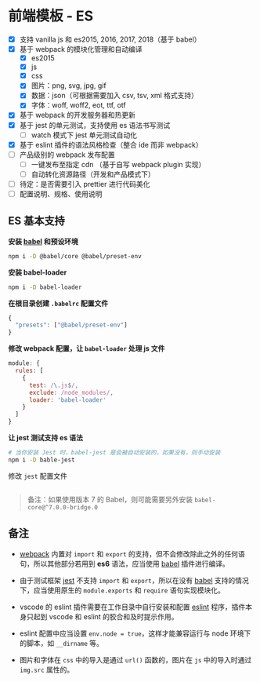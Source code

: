 # 前端模板 - ES

- [x] 支持 vanilla js 和 es2015, 2016, 2017, 2018（基于 babel）
- [x] 基于 webpack 的模块化管理和自动编译
  - [x] es2015
  - [x] js
  - [x] css
  - [x] 图片：png, svg, jpg, gif
  - [x] 数据：json（可根据需要加入 csv, tsv, xml 格式支持）
  - [x] 字体：woff, woff2, eot, ttf, otf
- [x] 基于 webpack 的开发服务器和热更新
- [x] 基于 jest 的单元测试，支持使用 es 语法书写测试
  - [ ] watch 模式下 jest 单元测试自动化
- [x] 基于 eslint 插件的语法风格检查（整合 ide 而非 webpack）
- [ ] 产品级别的 webpack 发布配置
  - [ ] 一键发布至指定 cdn （基于自写 webpack plugin 实现）
  - [ ] 自动转化资源路径（开发和产品模式下）
- [ ] 待定：是否需要引入 prettier 进行代码美化
- [ ] 配置说明、规格、使用说明

## ES 基本支持

**安装 [babel] 和预设环境**

```bash
npm i -D @babel/core @babel/preset-env
```

**安装 babel-loader**

```bash
npm i -D babel-loader
```

**在根目录创建 `.babelrc` 配置文件**

```js
{
  "presets": ["@babel/preset-env"]
}
```

**修改 webpack 配置，让 `babel-loader` 处理 js 文件**

```js
module: {
  rules: [
    {
      test: /\.js$/,
      exclude: /node_modules/,
      loader: 'babel-loader'
    }
  ]
}
```

**让 jest 测试支持 es 语法**

```bash
# 当你安装 Jest 时，babel-jest 是会被自动安装的，如果没有，则手动安装
npm i -D bable-jest
```

修改 `jest` 配置文件

```js

```

> 备注：如果使用版本 7 的 Babel，则可能需要另外安装 `babel-core@^7.0.0-bridge.0`

## 备注

- [webpack] 内置对 `import` 和 `export` 的支持，但不会修改除此之外的任何语句，所以其他部分若用到 **es6** 语法，应当使用 [babel] 插件进行编译。

- 由于测试框架 [jest] 不支持 `import` 和 `export`，所以在没有 [babel] 支持的情况下，应当使用原生的 `module.exports` 和 `require` 语句实现模块化。

- vscode 的 eslint 插件需要在工作目录中自行安装和配置 [eslint] 程序，插件本身只起到 vscode 和 eslint 的胶合和及时提示作用。

- eslint 配置中应当设置 `env.node = true`，这样才能兼容运行与 node 环境下的脚本，如 `__dirname` 等。

- 图片和字体在 `css` 中的导入是通过 `url()` 函数的，图片在 `js` 中的导入时通过 `img.src` 属性的。


[//]: 资源和链接

[webpack]: https://www.webpackjs.com/concepts/
[babel]: https://babel.docschina.org/
[jest]: https://jestjs.io/docs/zh-Hans/getting-started
[eslint]: http://eslint.cn/
